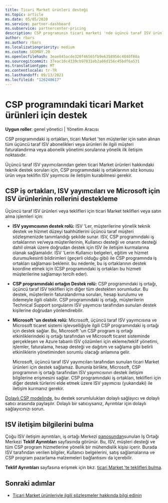 ```yaml
---
title: Ticari Market ürünleri desteği
ms.topic: article
ms.date: 05/05/2020
ms.service: partner-dashboard
ms.subservice: partnercenter-pricing
description: CSP programının ticari marketi 'nde üçüncü taraf ISV ürünleri veya abonelikleri için destek hakkında bilgi edinin.
author: rbars
ms.author: rbars
ms.localizationpriority: medium
ms.custom: SEOMAY.20
ms.openlocfilehash: 3eae845acde320f46565fb9e6358956c4840f80a
ms.sourcegitcommit: 37eac16c4339cb97831eb2a86d156c45bdf6a531
ms.translationtype: MT
ms.contentlocale: tr-TR
ms.lasthandoff: 09/13/2021
ms.locfileid: "126248617"
---
```

# <a name="support-for-commercial-marketplace-products-in-the-csp-program"></a>CSP programındaki ticari Market ürünleri için destek


**Uygun roller**: genel yönetici | Yönetim Aracısı

CSP programındaki iş ortakları, ticari Market 'ten müşteriler için satın alınan tüm üçüncü taraf ISV abonelikleri veya ürünleri ile ilgili müşteri faturalandırma veya abonelik yönetimi sorularına yönelik ilk iletişim noktasıdır.

Üçüncü taraf ISV yayımcılarından gelen ticari Market ürünleri hakkındaki teknik destek soruları için, CSP programındaki iş ortaklarının söz konusu ürün veya teklifin ISV yayımcısı ile iletişim kurabilmesi gerekir.

## <a name="support-roles-of-isv-products-for-csp-partners-isv-publishers-and-microsoft"></a>CSP iş ortakları, ISV yayımcıları ve Microsoft için ISV ürünlerinin rollerini destekleme

Üçüncü taraf ISV ürünleri veya teklifleri için ticari Market teklifleri veya satın alma işlemleri için:

- **ISV yayımcısının destek rolü:** ISV 'Ler, müşterilerine yönelik teknik destek ve hizmet düzeyi taahhütlerini üçüncü taraf müşteri sözleşmenizde tanımlandığı şekilde sunar. ISV, CSP programındaki iş ortaklarının ve/veya müşterilerinin, Kullanıcı desteği ve onarım desteği dahil olmak üzere doğrudan destek için ISV ile iletişim kurmalarına olanak sağlamalıdır. ISV 'Lerin Kullanıcı belgeleri, eğitim ve hizmet durumu/kesinti bildirimleri (geçerli olduğu gibi) ile CSP programında iş ortakları sağlaması beklenir. bu nedenle, bu iş ortaklarının destek koordine etmek için (CSP programındaki iş ortakları bu hizmeti müşterilerine sağlamayı tercih eder).

- **CSP programındaki ortağın Destek rolü:** CSP programındaki iş ortağı, üçüncü taraf ISV teklifleri için diğer tüm destekten sorumludur. Bu destek, müşterilerin faturalandırma soruları, hesap kurulumu ve ödemeyle ilgili olabilir. CSP programındaki iş ortağı, müşterilerin Technical Support sorgularını ISV yayımcısı tarafından sunulan destek kişilerine doğrudan yönlendirebilir.

- **Microsoft 'un destek rolü:** Microsoft, üçüncü taraf ISV yayımcısına ve Microsoft ticaret sistemi işlevselliğiyle ilgili CSP programındaki iş ortağı için destek sağlar. Bu, Microsoft 'un CSP program iş ortağı etkinliklerindeki iş ortağı tarafından ve Microsoft ticaret sisteminde gerçekleşen ve Azure tabanlı ISV çözümleri için ekleme/teklif yönetimi, işlemler, faturalama, hesap desteği ve dağıtım ve sağlama gibi belirli etkinliklerin yönetiminden sorumlu olacağı anlamına gelir.

    Microsoft, üçüncü taraf ISV yayımcıları tarafından sunulan ticari Market ürünleri için destek sağlamaz. Bununla birlikte, Microsoft, CSP programının iş ortağı tarafından ISV yayımcısının destek iletişim bilgilerine erişmesini sağlar. CSP programındaki iş ortakları, teklifleri için diğer destek türlerini elde etmek üzere ISV yayımcısı (yukarıdaki) ile iletişim kurmanız gerekir.

[Dolaylı CSP modelinde](csp-overview.md#indirect-model), bu destek sorumlulukları dolaylı sağlayıcı ve dolaylı satıcı arasında paylaşılır. Dolaylı bir satıcıysanız, Ayrıntılar için dolaylı sağlayıcınızı sorun.

## <a name="how-to-find-isv-contact-information"></a>ISV iletişim bilgilerini bulma

Çoğu ISV iletişim ayrıntıları, iş ortağı Merkezi [panosundan](https://partner.microsoft.com/dashboard)sunulan Iş Ortağı Merkezi **Teklif Ayrıntıları** sayfasında görünür. Bu, ISV, müşteri desteği ve tüm CSP program hizmetlerine yönelik bir mühendislik kişisi içerir. Burada ISV tarafından verilen bilgiler, Kullanıcı belgelerini, satış sağlamalarına ve CSP program pazarlama malzemeleri bağlantısını da içerebilir.

**Teklif Ayrıntıları** sayfasına erişmek için bkz. [ticari Market 'te teklifleri bulma](csp-commercial-marketplace-discover.md#view-marketplace-offers-in-partner-center).

## <a name="next-steps"></a>Sonraki adımlar

- [Ticari Market ürünleriyle ilgili sözleşmeler hakkında bilgi edinin](csp-commercial-marketplace-contracting.md)

